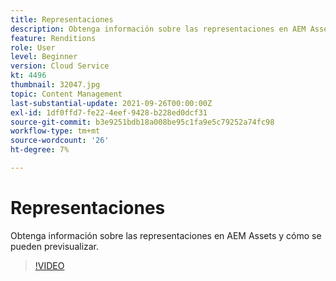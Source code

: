 ```yaml
---
title: Representaciones
description: Obtenga información sobre las representaciones en AEM Assets y cómo se pueden previsualizar.
feature: Renditions
role: User
level: Beginner
version: Cloud Service
kt: 4496
thumbnail: 32047.jpg
topic: Content Management
last-substantial-update: 2021-09-26T00:00:00Z
exl-id: 1df0ffd7-fe22-4eef-9428-b228ed0dcf31
source-git-commit: b3e9251bdb18a008be95c1fa9e5c79252a74fc98
workflow-type: tm+mt
source-wordcount: '26'
ht-degree: 7%

---
```


# Representaciones

Obtenga información sobre las representaciones en AEM Assets y cómo se pueden previsualizar.

>[!VIDEO](https://video.tv.adobe.com/v/32047?quality=12&learn=on)
